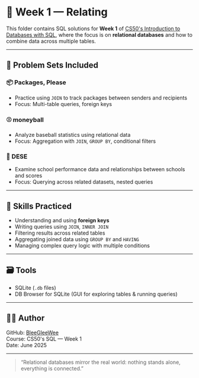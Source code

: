 # 🔗 Week 1 — Relating

This folder contains SQL solutions for **Week 1** of [CS50's Introduction to Databases with SQL](https://cs50.harvard.edu/sql/), where the focus is on **relational databases** and how to combine data across multiple tables.

---

## 📁 Problem Sets Included

### 📦 Packages, Please
- Practice using `JOIN` to track packages between senders and recipients
- Focus: Multi-table queries, foreign keys

### ⚾ moneyball
- Analyze baseball statistics using relational data
- Focus: Aggregation with `JOIN`, `GROUP BY`, conditional filters

### 🏢 DESE
- Examine school performance data and relationships between schools and scores
- Focus: Querying across related datasets, nested queries

---

## 🔧 Skills Practiced

- Understanding and using **foreign keys**
- Writing queries using `JOIN`, `INNER JOIN`
- Filtering results across related tables
- Aggregating joined data using `GROUP BY` and `HAVING`
- Managing complex query logic with multiple conditions

---

## 🗃️ Tools

- SQLite (`.db` files)
- DB Browser for SQLite (GUI for exploring tables & running queries)

---

## 👩‍💻 Author

GitHub: [BleeGleeWee](https://github.com/BleeGleeWee)  
Course: CS50's SQL — Week 1  
Date: June 2025

---

> “Relational databases mirror the real world: nothing stands alone, everything is connected.”
